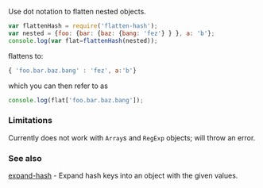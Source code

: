Use dot notation to flatten nested objects.

```javascript
var flattenHash = require('flatten-hash');
var nested = {foo: {bar: {baz: {bang: 'fez'} } }, a: 'b'};
console.log(var flat=flattenHash(nested));
```

flattens to:

```javascript
{ 'foo.bar.baz.bang' : 'fez', a:'b'}
```

which you can then refer to as

```javascript
console.log(flat['foo.bar.baz.bang']);
```

### Limitations
Currently does not work with `Array`s and `RegExp` objects; will throw an error.

### See also

[expand-hash](https://github.com/doowb/expand-hash) - Expand hash keys into an object with the given values.
